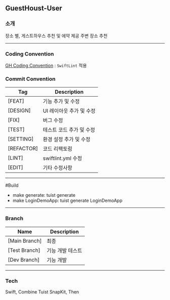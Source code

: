 ## GuestHoust-User

### 소개
장소 별, 게스트하우스 추천 및 에약 제공
주변 장소 추천

---

### Coding Convention
[GH Coding Convention](https://github.com/Guboneui/GuestHoust-User/wiki/Coding-Convention)
: `SwiftLint` 적용

### Commit Convention
Tag  | Description
---  | --- 
[FEAT] | 기능 추가 및 수정
[DESIGN] | UI 레이아웃 추가 및 수정
[FIX] | 버그 수정
[TEST] | 테스트 코드 추가 및 수정
[SETTING] | 환경 설정 추가 및 수정
[REFACTOR] | 코드 리팩토링
[LINT] | swiftlint.yml 수정
[EDIT] | 기타 수정사항

---

#Build
- make generate: tuist generate
- make LoginDemoApp: tuist generate LoginDemoApp
---

### Branch
Name  | Description
---  | --- 
[Main Branch] | 최종
[Test Branch] | 기능 개발 테스트
[Dev Branch] | 기능 개발

---

### Tech
Swift, Combine
Tuist
SnapKit, Then

